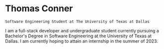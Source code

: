 # Thomas Conner

`Software Engineering Student at The University of Texas at Dallas`

I am a full-stack developer and undergraduate student currently pursuing a Bachelor's Degree in Software Engineering 
at the University of Texas at Dallas. I am currently hoping to attain an internship in the summer of 2023.

<!--
**ThomasDanger/ThomasDanger** is a ✨ _special_ ✨ repository because its `README.md` (this file) appears on your GitHub profile.

Here are some ideas to get you started:

- 🔭 I’m currently working on ...
- 🌱 I’m currently learning ...
- 👯 I’m looking to collaborate on ...
- 🤔 I’m looking for help with ...
- 💬 Ask me about ...
- 📫 How to reach me: ...
- 😄 Pronouns: ...
- ⚡ Fun fact: ...
-->
